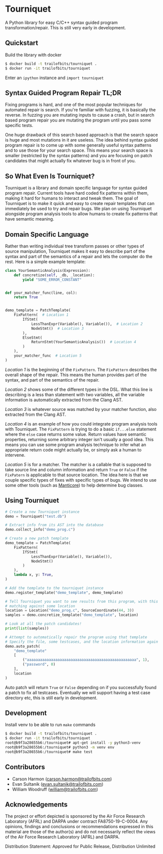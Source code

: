 # Tourniquet

A Python library for easy C/C++ syntax guided program transformation/repair.
This is still very early in development.

## Quickstart

Build the library with docker

```bash
$ docker build -t trailofbits/tourniquet .
$ docker run -it trailofbits/tourniquet
```

Enter an `ipython` instance and `import tourniquet`

## Syntax Guided Program Repair TL;DR

Fixing programs is hard, and one of the most popular techniques for automated repair is search. If you're familiar with
fuzzing, it is basically the reverse. In fuzzing you are mutating inputs to cause a crash, but in search based program
repair you are mutating the program until you pass some specific tests.

One huge drawback of this search based approach is that the search space is huge and most mutations in it
are useless. The idea behind syntax guided program repair is to come up with some generally useful syntax patterns and
to use those for your search space. This means your search space is smaller (restricted by the syntax patterns) and
you are focusing on patch candidates that might actually fix whatever bug is in front of you.

## So What Even Is Tourniquet?

Tourniquet is a library and domain specific language for syntax guided program repair. Current tools have
hard coded fix patterns within them, making it hard for humans to interact and tweak them. The goal of Tourniquet is to
make it quick and easy to create repair templates that can immediately be used to try and repair bugs. We plan on using
Tourniquet alongside program analysis tools to allow humans to create fix patterns that have semantic meaning.

## Domain Specific Language

Rather than writing individual tree transform passes or other types of source manipulation, Tourniquet makes it easy to
describe part of the syntax and part of the semantics of a repair and lets the computer do the rest. Here is a simple
example template:

```python
class YourSemanticAnalysis(Expression):
    def concretize(self, _db, _location):
        yield "SOME_ERROR_CONSTANT"


def your_matcher_func(line, col):
    return True


demo_template = PatchTemplate(
    FixPattern(  # Location 1
        IfStmt(
            LessThanExpr(Variable(), Variable()),  # Location 2
            NodeStmt()  # Location 3
        ),
        ElseStmt(
            ReturnStmt(YourSemanticAnalysis())  # Location 4
        )
    ),
    your_matcher_func  # Location 5
)
```

*Location 1* is the beginning of the `FixPattern`. The `FixPattern` describes the overall shape of
the repair. This means the human provides part of the syntax, and part of the semantics of the
repair.

*Location 2* shows some of the different types in the DSL. What this line is describing is a less
than statement with two variables, all the variable information is automatically extracted from the
Clang AST.

*Location 3* is whatever source was matched by your matcher function, also extracted from the
Clang AST.

*Location 4* is an example of how you could integrate program analysis tools with Tourniquet.
The `FixPattern` is trying to do a basic `if...else` statement where the `else` case returns some
value. Return values have semantic properties, returning some arbitrary integer isn't usually a
good idea. This means you can use some program analysis technique to
infer what an appropriate return code might actually be, or simply ask a human to intervene.

*Location 5* is for a matcher. The matcher is a callable that is supposed to
take source line and column information and return `True` or `False` if the `FixPatern` is
applicable to that source location. The idea here is that we couple specific types of fixes with
specific types of bugs. We intend to use some other tools
(such as [Manticore](https://github.com/trailofbits/manticore)) to help determine bug classes.

## Using Tourniquet

```python
# Create a new Tourniquet instance
demo = Tourniquet("test.db")

# Extract info from its AST into the database
demo.collect_info("demo_prog.c")

# Create a new patch template
demo_template = PatchTemplate(
    FixPattern(
        IfStmt(
            LessThanExpr(Variable(), Variable()),
            NodeStmt()
        )
    ),
    lambda x, y: True,
)

# Add the template to the tourniquet instance
demo.register_template("demo_template", demo_template)

# Tell Tourniquet you want to see results from this program, with this template,
# matching against some location
location = Location("demo_prog.c", SourceCoordinate(44, 3))
samples = demo.concretize_template("demo_template", location)

# Look at all the patch candidates!
print(list(samples))

# Attempt to automatically repair the program using that template
# Specify the file, some testcases, and the location information again
demo.auto_patch(
    "demo_template"
    [
        ("aaaaaaaaaaaaaaaaaaaaaaaaaaaaaaaaaaaaaaaaaaaaaaaaaa", 1),
        ("password", 0)
    ],
    location
)
```

Auto patch will return `True` or `False` depending on if you successfully found a patch to fix all testcases. Eventually
we will support having a test case directory etc, this is still early in development.

## Development

Install venv to be able to run `make` commands

```bash
$ docker build -t trailofbits/tourniquet .
$ docker run -it trailofbits/tourniquet
root@b9f3a28655b6:/tourniquet# apt-get install -y python3-venv
root@b9f3a28655b6:/tourniquet# python3 -m venv env
root@b9f3a28655b6:/tourniquet# make test
```

## Contributors

* Carson Harmon (carson.harmon@trailofbits.com)
* Evan Sultanik (evan.sultanik@trailofbits.com)
* William Woodruff (william@trailofbits.com)

## Acknowledgements

The project or effort depicted is sponsored by the Air Force Research Laboratory (AFRL) and
DARPA under contract FA8750-19-C-0004. Any opinions, findings and conclusions or recommendations
expressed in this material are those of the author(s) and do not necessarily reflect the views of
the Air Force Research Laboratory (AFRL) and DARPA.

Distribution Statement: Approved for Public Release, Distribution Unlimited

